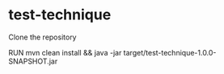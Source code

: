 # test-technique

Clone the repository

RUN mvn clean install && java -jar target/test-technique-1.0.0-SNAPSHOT.jar 
